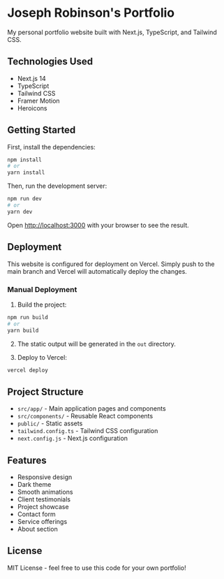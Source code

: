# Joseph Robinson's Portfolio

My personal portfolio website built with Next.js, TypeScript, and Tailwind CSS.

## Technologies Used

- Next.js 14
- TypeScript
- Tailwind CSS
- Framer Motion
- Heroicons

## Getting Started

First, install the dependencies:

```bash
npm install
# or
yarn install
```

Then, run the development server:

```bash
npm run dev
# or
yarn dev
```

Open [http://localhost:3000](http://localhost:3000) with your browser to see the result.

## Deployment

This website is configured for deployment on Vercel. Simply push to the main branch and Vercel will automatically deploy the changes.

### Manual Deployment

1. Build the project:
```bash
npm run build
# or
yarn build
```

2. The static output will be generated in the `out` directory.

3. Deploy to Vercel:
```bash
vercel deploy
```

## Project Structure

- `src/app/` - Main application pages and components
- `src/components/` - Reusable React components
- `public/` - Static assets
- `tailwind.config.ts` - Tailwind CSS configuration
- `next.config.js` - Next.js configuration

## Features

- Responsive design
- Dark theme
- Smooth animations
- Client testimonials
- Project showcase
- Contact form
- Service offerings
- About section

## License

MIT License - feel free to use this code for your own portfolio!
